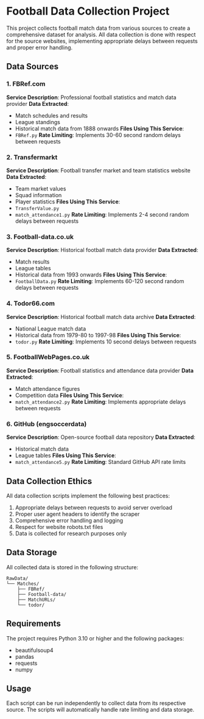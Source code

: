 # Football Data Collection Project

This project collects football match data from various sources to create a comprehensive dataset for analysis. All data collection is done with respect for the source websites, implementing appropriate delays between requests and proper error handling.

## Data Sources

### 1. FBRef.com
**Service Description**: Professional football statistics and match data provider
**Data Extracted**:
- Match schedules and results
- League standings
- Historical match data from 1888 onwards
**Files Using This Service**:
- `FBRef.py`
**Rate Limiting**: Implements 30-60 second random delays between requests

### 2. Transfermarkt
**Service Description**: Football transfer market and team statistics website
**Data Extracted**:
- Team market values
- Squad information
- Player statistics
**Files Using This Service**:
- `TransferValue.py`
- `match_attendance1.py`
**Rate Limiting**: Implements 2-4 second random delays between requests

### 3. Football-data.co.uk
**Service Description**: Historical football match data provider
**Data Extracted**:
- Match results
- League tables
- Historical data from 1993 onwards
**Files Using This Service**:
- `FootballData.py`
**Rate Limiting**: Implements 60-120 second random delays between requests

### 4. Todor66.com
**Service Description**: Historical football match data archive
**Data Extracted**:
- National League match data
- Historical data from 1979-80 to 1997-98
**Files Using This Service**:
- `todor.py`
**Rate Limiting**: Implements 10 second delays between requests

### 5. FootballWebPages.co.uk
**Service Description**: Football statistics and attendance data provider
**Data Extracted**:
- Match attendance figures
- Competition data
**Files Using This Service**:
- `match_attendance2.py`
**Rate Limiting**: Implements appropriate delays between requests

### 6. GitHub (engsoccerdata)
**Service Description**: Open-source football data repository
**Data Extracted**:
- Historical match data
- League tables
**Files Using This Service**:
- `match_attendance5.py`
**Rate Limiting**: Standard GitHub API rate limits

## Data Collection Ethics

All data collection scripts implement the following best practices:
1. Appropriate delays between requests to avoid server overload
2. Proper user agent headers to identify the scraper
3. Comprehensive error handling and logging
4. Respect for website robots.txt files
5. Data is collected for research purposes only

## Data Storage

All collected data is stored in the following structure:
```
RawData/
└── Matches/
    ├── FBRef/
    ├── Football-data/
    ├── MatchURLs/
    └── todor/
```

## Requirements

The project requires Python 3.10 or higher and the following packages:
- beautifulsoup4
- pandas
- requests
- numpy

## Usage

Each script can be run independently to collect data from its respective source. The scripts will automatically handle rate limiting and data storage.
